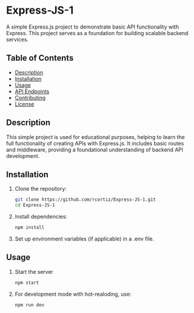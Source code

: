 # Express-JS-1

A simple Express.js project to demonstrate basic API functionality with Express. This project serves as a foundation for building scalable backend services.

## Table of Contents

- [Description](#description)
- [Installation](#installation)
- [Usage](#usage)
- [API Endpoints](#api-endpoints)
- [Contributing](#contributing)
- [License](#license)

## Description

This simple project is used for educational purposes, helping to learn the full functionality of creating APIs with Express.js. It includes basic routes and middleware, providing a foundational understanding of backend API development.

## Installation

1. Clone the repository:

   ```bash
   git clone https://github.com/rcortiz/Express-JS-1.git
   cd Express-JS-1

   ```

2. Install dependencies:

   ```bash
   npm install

   ```

3. Set up environment variables (if applicable) in a .env file.

## Usage

1. Start the server

   ```bash
   npm start

   ```

2. For development mode with hot-realoding, use:
   ```bash
   npm run dev
   ```
